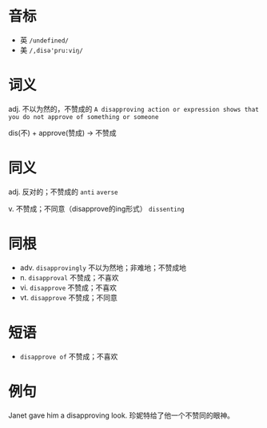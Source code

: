 # 音标

- 英 `/undefined/`
- 美 `/,disə'pru:viŋ/`

# 词义

adj. 不以为然的，不赞成的
`A disapproving action or expression shows that you do not approve of something or someone`



dis(不) + approve(赞成) → 不赞成

# 同义

adj. 反对的；不赞成的
`anti` `averse`

v. 不赞成；不同意（disapprove的ing形式）
`dissenting`

# 同根

- adv. `disapprovingly` 不以为然地；非难地；不赞成地
- n. `disapproval` 不赞成；不喜欢
- vi. `disapprove` 不赞成；不喜欢
- vt. `disapprove` 不赞成；不同意

# 短语

- `disapprove of` 不赞成；不喜欢

# 例句

Janet gave him a disapproving look.
珍妮特给了他一个不赞同的眼神。


